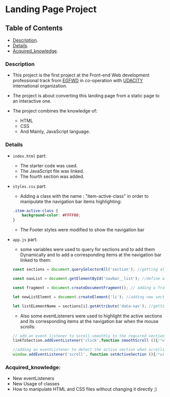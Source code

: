 # Landing Page Project

## Table of Contents

* [Description](#description).
* [Details](#details).
* [Acquired_knowledge](#acquired_knowledge).

### Description

  * This project is the first project at the Front-end Web development professional track from [EGFWD](https://egfwd.com/?lang=ar) in co-operation with [UDACITY](https://www.udacity.com/) international organization.

  * The project is about converting this landing page from a static page to an interactive one.

  * The project combines the knowledge of:
    * HTML
    * CSS
    * And Mainly, JavaScript language.

### Details

  * `index.html` part:
    * The starter code was used.
    * The JavaScript file was linked.
    * The fourth section was added.

  * `styles.css` part:
    * Adding a class with the name : "item-active-class" in order to manipulate the navigation bar items highlighting:
    ```CSS
    .item-active-class {
        background-color: #FFFF00;
    }
    ```
    * The Footer styles were modified to show the navigation bar
  * `app.js` part:
    * some variables were used to query for sections and to add them Dynamically and to add a corresponding items at the navigation bar linked to them:
    ```javascript
    const sections = document.querySelectorAll('section'); //getting all sections and put it in a variable

    const navList = document.getElementById('navbar__list'); //define a variable that will construct my Unordered list

    const fragment = document.createDocumentFragment(); // adding a fragment to add all the changes to it in one time.(for good performance to minimize the reflow)

    let newListElemnt = document.createElement('li'); //adding new section

    let listELementName = sections[i].getAttribute('data-nav'); //getting the name from the creatd section

    ```
    * Also some eventListeners were used to highlight the active sections and its corresponding items at the navigation bar when the mouse scrolls:
    ```javascript
    // add an event listener to scroll smoothly to the required section
    linkToSection.addEventListener('click',function smoothScroll (){/*with the required code*/});
    ```
    ```javascript
    //adding an eventListener to detect the active section when scrolling
    window.addEventListener('scroll', function setActiveSection (){/*with the required code*/});
    ```
### Acquired_knowledge:

  * New eventListeners
  * New Usage of classes
  * How to manipulate HTML and CSS files without changing it directly ;)
